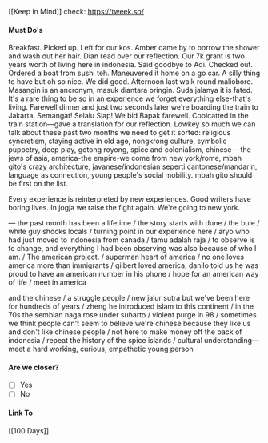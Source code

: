[[Keep in Mind]]
check: https://tweek.so/
#### Must Do's

Breakfast. Picked up. Left for our kos. Amber came by to borrow the shower and wash out her hair. Dian read over our reflection. Our 7k grant is two years worth of living here in indonesia. Said goodbye to Adi. Checked out. Ordered a boat from sushi teh. Maneuvered it home on a go car. A silly thing to have but oh so nice. We did good. Afternoon last walk round malioboro. Masangin is an ancronym, masuk diantara bringin. Suda jalanya it is fated. It's a rare thing to be so in an experience we forget everything else-that's living. Farewell dinner and just two seconds later we're boarding the train to Jakarta. Semangat! Selalu Siap! We bid Bapak farewell. Coolcatted in the train station—gave a translation for our reflection. Lowkey so much we can talk about these past two months we need to get it sorted: religious syncretism, staying active in old age, nongkrong culture, symbolic puppetry, deep play, gotong royong, spice and colonialism, chinese— the jews of asia, america-the empire-we come from new york/rome, mbah gito's crazy architecture, javanese/indonesian seperti cantonese/mandarin, language as connection, young people's social mobility. mbah gito should be first on the list. 

Every experience is reinterpreted by new experiences. Good writers have boring lives. In jogja we raise the fight again. We're going to new york.

—
the past month has been a lifetime / the story starts with dune / the bule / white guy shocks locals / turning point in our experience here / aryo who had just moved to indonesia from canada / tamu adalah raja / to observe is to change, and everything I had been observing was also because of who I am. / The american project. / superman heart of america / no one loves america more than immigrants / gilbert loved america, danilo told us he was proud to have an american number in his phone / hope for an american way of life / meet in america 

and the chinese / a struggle people / new jalur sutra but we've been here for hundreds of years / zheng he introduced islam to this continent / in the 70s the semblan naga rose under suharto / violent purge in 98 / sometimes we think people can't seem to believe we're chinese because they like us and don't like chinese people / not here to make money off the back of indonesia / repeat the history of the spice islands / cultural understanding— meet a hard working, curious, empathetic young person


#### Are we closer?
- [ ] Yes
- [ ] No
#### Link To
[[100 Days]]